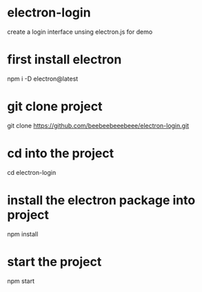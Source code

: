 # electron-login
create a login interface unsing electron.js for demo

# first install electron
npm i -D electron@latest

# git clone project
git clone https://github.com/beebeebeeebeee/electron-login.git

# cd into the project
cd electron-login

# install the electron package into project
npm install

# start the project
npm start